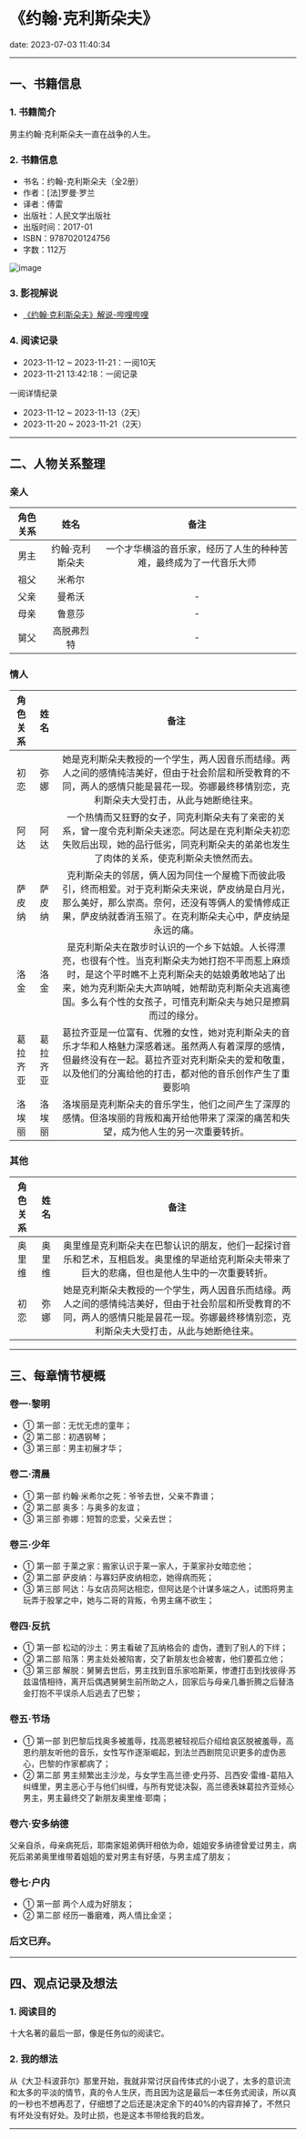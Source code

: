 # 《约翰·克利斯朵夫》
date: 2023-07-03 11:40:34

---

## 一、书籍信息

### 1. 书籍简介

男主约翰·克利斯朵夫一直在战争的人生。

### 2. 书籍信息
- 书名：约翰-克利斯朵夫（全2册）
- 作者：[法]罗曼·罗兰
- 译者：傅雷
- 出版社：人民文学出版社
- 出版时间：2017-01
- ISBN：9787020124756
- 字数：112万

![image](https://z1.ax1x.com/2023/11/21/piaEIB9.png)

### 3. 影视解说

- [《约翰·克利斯朵夫》解说-哔哩哔哩](https://www.bilibili.com/video/BV1Gs411A7jg)

### 4. 阅读记录

- 2023-11-12 ~ 2023-11-21：一阅10天
- 2023-11-21 13:42:18：一阅记录

一阅详情纪录
- 2023-11-12 ~ 2023-11-13（2天）
- 2023-11-20 ~ 2023-11-21（2天）
---

## 二、人物关系整理

### 亲人

| 角色关系 |      姓名       |                                备注                                |
| :------: | :-------------: | :----------------------------------------------------------------: |
|   男主   | 约翰·克利斯朵夫 | 一个才华横溢的音乐家，经历了人生的种种苦难，最终成为了一代音乐大师 |
|   祖父   |     米希尔      |                                                                    |
|   父亲   |     曼希沃      |                                 -                                  |
|   母亲   |     鲁意莎      |                                 -                                  |
|   舅父   |   高脱弗烈特    |                                 -                                  |

### 情人

| 角色关系 |   姓名   |    备注| 
|:------: | :------: | :-------------------------------------: |
|   初恋   |   弥娜   |她是克利斯朵夫教授的一个学生，两人因音乐而结缘。两人之间的感情纯洁美好，但由于社会阶层和所受教育的不同，两人的感情只能是昙花一现。弥娜最终移情别恋，克利斯朵夫大受打击，从此与她断绝往来。|
|   阿达   |   阿达   |一个热情而又狂野的女子，同克利斯朵夫有了亲密的关系，曾一度令克利斯朵夫迷恋。阿达是在克利斯朵夫初恋失败后出现，她的品行低劣，同克利斯朵夫的弟弟也发生了肉体的关系，使克利斯朵夫愤然而去。|
|  萨皮纳  |  萨皮纳  |克利斯朵夫的邻居，俩人因为同住一个屋檐下而彼此吸引，终而相爱。对于克利斯朵夫来说，萨皮纳是白月光，那么美好，那么崇高。奈何，还没有等俩人的爱情修成正果，萨皮纳就香消玉殒了。在克利斯朵夫心中，萨皮纳是永远的痛。|
|   洛金   |   洛金   |是克利斯朵夫在散步时认识的一个乡下姑娘。人长得漂亮，也很有个性。当克利斯朵夫为她打抱不平而惹上麻烦时，是这个平时瞧不上克利斯朵夫的姑娘勇敢地站了出来，她为克利斯朵夫大声呐喊，她帮助克利斯朵夫逃离德国。多么有个性的女孩子，可惜克利斯朵夫与她只是擦肩而过的缘分。|
| 葛拉齐亚 | 葛拉齐亚 |葛拉齐亚是一位富有、优雅的女性，她对克利斯朵夫的音乐才华和人格魅力深感着迷。虽然两人有着深厚的感情，但最终没有在一起。葛拉齐亚对克利斯朵夫的爱和敬重，以及他们的分离给他的打击，都对他的音乐创作产生了重要影响|
|洛埃丽|洛埃丽|洛埃丽是克利斯朵夫的音乐学生，他们之间产生了深厚的感情。但洛埃丽的背叛和离开给他带来了深深的痛苦和失望，成为他人生的另一次重要转折。|

### 其他


| 角色关系 |   姓名   |    备注| 
|:------: | :------: | :-------------------------------------: |
|   奥里维   |   奥里维   |奥里维是克利斯朵夫在巴黎认识的朋友，他们一起探讨音乐和艺术，互相启发。奥里维的早逝给克利斯朵夫带来了巨大的悲痛，但也是他人生中的一次重要转折。|
|   初恋   |   弥娜   |她是克利斯朵夫教授的一个学生，两人因音乐而结缘。两人之间的感情纯洁美好，但由于社会阶层和所受教育的不同，两人的感情只能是昙花一现。弥娜最终移情别恋，克利斯朵夫大受打击，从此与她断绝往来。|


---

## 三、每章情节梗概

### 卷一·黎明

- ① 第一部：无忧无虑的童年；
- ② 第二部：初遇钢琴；
- ③ 第三部：男主初展才华；

### 卷二·清晨

- ① 第一部 约翰·米希尔之死：爷爷去世，父亲不靠谱；
- ② 第二部 奥多：与奥多的友谊；
- ③ 第三部 弥娜：短暂的恋爱，父亲去世；

### 卷三·少年

- ① 第一部 于莱之家：搬家认识于莱一家人，于莱家孙女暗恋他；
- ② 第二部 萨皮纳：与寡妇萨皮纳相恋，她得病而死；
- ③ 第三部 阿达：与女店员阿达相恋，但阿达是个计谋多端之人，试图将男主玩弄于股掌之中，她与二哥的背叛，令男主痛不欲生；

### 卷四·反抗

- ① 第一部 松动的沙土：男主看破了瓦纳格会的 虚伪，遭到了别人的下绊；
- ② 第二部 陷落：男主处处被陷害，交了新朋友也会被害，他们要孤立他；
- ③ 第三部 解脱：舅舅去世后，男主找到音乐家哈斯莱，惨遭打击到找彼得·苏兹温情相待，离开后偶遇舅舅生前所助之人，回家后与母亲几番折腾之后替洛金打抱不平误杀人后逃去了巴黎；

### 卷五·节场

- ① 第一部 到巴黎后找奥多被羞辱，找高恩被轻视后介绍给哀区脱被羞辱，高恩约朋友听他的音乐，女性写作逐渐崛起，到法兰西剧院见识更多的虚伪恶心，巴黎的作家都病了；
- ② 第二部 男主频繁出主沙龙，与女学生高兰德·史丹芬、吕西安·雷维-葛陷入纠缠里，男主恶心于与他们纠缠，与所有党徒决裂，高兰德表妹葛拉齐亚倾心男主，男主最终交了新朋友奥里维·耶南；

### 卷六·安多纳德

父亲自杀，母亲病死后，耶南家姐弟俩玕相依为命，姐姐安多纳德曾爱过男主，病死后弟弟奥里维带着姐姐的爱对男主有好感，与男主成了朋友；


### 卷七·户内

- ① 第一部 两个人成为好朋友；
- ② 第二部 经历一番磨难，两人情比金坚；

### 后文已弃。

---


## 四、观点记录及想法

### 1. 阅读目的

十大名著的最后一部，像是任务似的阅读它。

### 2. 我的想法 

从《大卫·科波菲尔》那里开始，我就非常讨厌自传体式的小说了，太多的意识流和太多的平淡的情节，真的令人生厌，而且因为这是最后一本任务式阅读，所以真的一秒也不想再忍了，仔细想了之后还是决定余下的40%的内容弃掉了，不然只有坏处没有好处。及时止损，也是这本书带给我的启发。

---

